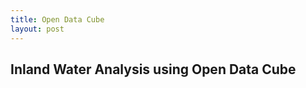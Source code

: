 ```yaml
---
title: Open Data Cube
layout: post
---
```


## Inland Water Analysis using Open Data Cube

<span class="image left"><img src="{{ 'assets/images/burkina-faso.jpg' | relative_url }}" alt="" /></span>
